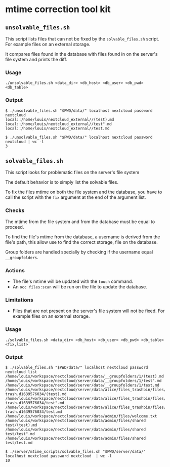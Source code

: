# mtime correction tool kit

## `unsolvable_files.sh`

This script lists files that can not be fixed by the `solvable_files.sh` script. For example files on an external storage.

It compares files found in the database with files found in on the server's file system and prints the diff.

### Usage

```shell
./unsolvable_files.sh <data_dir> <db_host> <db_user> <db_pwd> <db_table>
```

### Output

```shell
$ ./unsolvable_files.sh "$PWD/data/" localhost nextcloud password nextcloud
local::/home/louis/nextcloud_external//(test).md
local::/home/louis/nextcloud_external//test".md
local::/home/louis/nextcloud_external//test.md
```

```shell
$ ./unsolvable_files.sh "$PWD/data/" localhost nextcloud password nextcloud | wc -l
3
```

## `solvable_files.sh`

This script looks for problematic files on the server's file system

The default behavior is to simply list the solvable files.

To fix the files mtime on both the file system and the database, you have to call the script with the `fix` argument at the end of the argument list.

### Checks

The mtime from the file system and from the database must be equal to proceed.

To find the file's mtime from the database, a username is derived from the file's path, this allow use to find the correct storage, file on the database.

Group folders are handled specially by checking if the username equal `__groupfolders`.

### Actions

- The file's mtime will be updated with the `touch` command.
- An `occ files:scan` will be run on the file to update the database.

### Limitations

- Files that are not present on the server's file system will not be fixed. For example files on an external storage.

### Usage

```shell
./solvable_files.sh <data_dir> <db_host> <db_user> <db_pwd> <db_table> <fix,list>
```

### Output

```shell
$ ./solvable_files.sh "$PWD/data/" localhost nextcloud password nextcloud list
/home/louis/workspace/nextcloud/server/data/__groupfolders/1/(test).md
/home/louis/workspace/nextcloud/server/data/__groupfolders/1/test".md
/home/louis/workspace/nextcloud/server/data/__groupfolders/1/test.md
/home/louis/workspace/nextcloud/server/data/alice/files_trashbin/files/storage trash.d1639576034/(test).md
/home/louis/workspace/nextcloud/server/data/alice/files_trashbin/files/storage trash.d1639576034/test".md
/home/louis/workspace/nextcloud/server/data/alice/files_trashbin/files/storage trash.d1639576034/test.md
/home/louis/workspace/nextcloud/server/data/admin/files/welcome.txt
/home/louis/workspace/nextcloud/server/data/admin/files/shared test/(test).md
/home/louis/workspace/nextcloud/server/data/admin/files/shared test/test".md
/home/louis/workspace/nextcloud/server/data/admin/files/shared test/test.md
```

```shell
$ ./server/mtime_scripts/solvable_files.sh "$PWD/server/data/" localhost nextcloud password nextcloud  | wc -l
10
```
